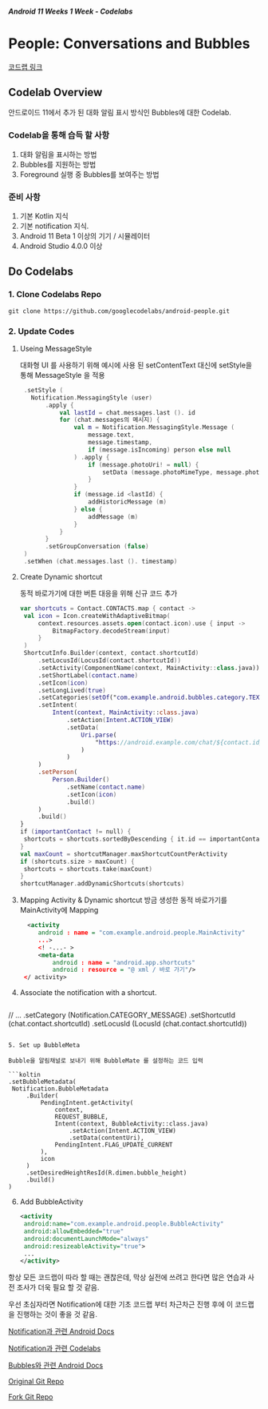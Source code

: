 ##### Android 11 Weeks 1 Week - Codelabs

# People: Conversations and Bubbles

[코드랩 링크](https://developer.android.com/codelabs/android-people?return=https%3A%2F%2Fdeveloper.android.com%2Fcourses%2Fpathways%2Fandroid-week1-people-identity%23codelab-https%3A%2F%2Fdeveloper.android.com%2Fcodelabs%2Fandroid-people#1)

## Codelab Overview

안드로이드 11에서 추가 된 대화 알림 표시 방식인 Bubbles에 대한 Codelab.

### Codelab을 통해 습득 할 사항

1. 대화 알림을 표시하는 방법
2. Bubbles를 지원하는 방법
3. Foreground 실행 중 Bubbles를 보여주는 방법

### 준비 사항

1. 기본 Kotlin 지식
2. 기본 notification 지식.
3. Android 11 Beta 1 이상의 기기 / 시뮬레이터
4. Android Studio 4.0.0 이상



## Do Codelabs

### 1. Clone Codelabs Repo

```git
git clone https://github.com/googlecodelabs/android-people.git
```


### 2. Update Codes

1. Useing MessageStyle

   대화형 UI 를 사용하기 위해 예시에 사용 된 setContentText 대신에 setStyle을 통해 MessageStyle 을 적용
   ```kotlin
    .setStyle ( 
      Notification.MessagingStyle (user) 
          .apply { 
              val lastId = chat.messages.last (). id 
              for (chat.messages의 메시지) { 
                  val m = Notification.MessagingStyle.Message ( 
                      message.text, 
                      message.timestamp, 
                      if (message.isIncoming) person else null 
                  ) .apply { 
                      if (message.photoUri! = null) { 
                          setData (message.photoMimeType, message.photoUri) 
                      } 
                  } 
                  if (message.id <lastId) { 
                      addHistoricMessage (m)
                  } else { 
                      addMessage (m) 
                  } 
              } 
          } 
          .setGroupConversation (false) 
    ) 
    .setWhen (chat.messages.last (). timestamp)
   ```

2. Create Dynamic shortcut

   동적 바로가기에 대한 버튼 대응을 위해 신규 코드 추가

   ```kotlin
   var shortcuts = Contact.CONTACTS.map { contact ->
    val icon = Icon.createWithAdaptiveBitmap(
        context.resources.assets.open(contact.icon).use { input ->
            BitmapFactory.decodeStream(input)
        }
    )
    ShortcutInfo.Builder(context, contact.shortcutId)
        .setLocusId(LocusId(contact.shortcutId))
        .setActivity(ComponentName(context, MainActivity::class.java))
        .setShortLabel(contact.name)
        .setIcon(icon)
        .setLongLived(true)
        .setCategories(setOf("com.example.android.bubbles.category.TEXT_SHARE_TARGET"))
        .setIntent(
            Intent(context, MainActivity::class.java)
                .setAction(Intent.ACTION_VIEW)
                .setData(
                    Uri.parse(
                        "https://android.example.com/chat/${contact.id}"
                    )
                )
        )
        .setPerson(
            Person.Builder()
                .setName(contact.name)
                .setIcon(icon)
                .build()
        )
        .build()
   }
   if (importantContact != null) {
    shortcuts = shortcuts.sortedByDescending { it.id == importantContact.shortcutId }
   }
   val maxCount = shortcutManager.maxShortcutCountPerActivity
   if (shortcuts.size > maxCount) {
    shortcuts = shortcuts.take(maxCount)
   }
   shortcutManager.addDynamicShortcuts(shortcuts)
   ```

3. Mapping Activity & Dynamic shortcut
   방금 생성한 동적 바로가기를 MainActivity에 Mapping
   ```xml
     <activity 
        android : name = "com.example.android.people.MainActivity" 
        ...> 
        <! -...- > 
        <meta-data 
            android : name = "android.app.shortcuts" 
            android : resource = "@ xml / 바로 가기"/> 
    </ activity>
   ```

4. Associate the notification with a shortcut.
   ```kotlin
 // ... 
            .setCategory (Notification.CATEGORY_MESSAGE) 
            .setShortcutId (chat.contact.shortcutId) 
            .setLocusId (LocusId (chat.contact.shortcutId))
   ```
   
5. Set up BubbleMeta

   Bubble을 알림채널로 보내기 위해 BubbleMate 를 설정하는 코드 입력

   ```koltin
   .setBubbleMetadata(
    Notification.BubbleMetadata
        .Builder(
            PendingIntent.getActivity(
                context,
                REQUEST_BUBBLE,
                Intent(context, BubbleActivity::class.java)
                    .setAction(Intent.ACTION_VIEW)
                    .setData(contentUri),
                PendingIntent.FLAG_UPDATE_CURRENT
            ),
            icon
        )
        .setDesiredHeightResId(R.dimen.bubble_height)
        .build()
)
   ```

6. Add BubbleActivity

   ```xml
   <activity
    android:name="com.example.android.people.BubbleActivity"
    android:allowEmbedded="true"
    android:documentLaunchMode="always"
    android:resizeableActivity="true">
    ...
   </activity>

   ```



항상 모든 코드랩이 따라 할 때는 괜찮은데, 막상 실전에 쓰려고 한다면 많은 연습과 사전 조사가 더욱 필요 할 것 같음.

우선 초심자라면 Notification에 대한 기초 코드랩 부터 차근차근 진행 후에 이 코드랩을 진행하는 것이 좋을 것 같음.

[Notification과 관련 Android Docs](https://developer.android.com/guide/topics/ui/notifiers/notifications)

[Notification과 관련 Codelabs](https://codelabs.developers.google.com/codelabs/advanced-android-kotlin-training-notifications/index.html?index=..%2F..index#0)

[Bubbles와 관련 Android Docs](https://developer.android.com/guide/topics/ui/bubbles)

[Original Git Repo](https://github.com/googlecodelabs/android-people)

[Fork Git Repo](https://github.com/CuroGom/android-people/tree/done)
